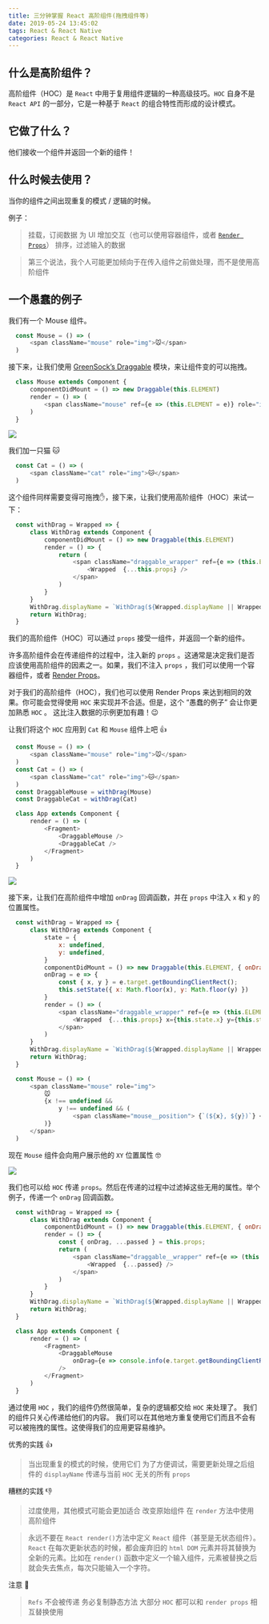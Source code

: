 ```yaml
---
title: 三分钟掌握 React 高阶组件(拖拽组件等)
date: 2019-05-24 13:45:02
tags: React & React Native
categories: React & React Native
---
```


## 什么是高阶组件？

高阶组件（HOC）是 `React` 中用于复用组件逻辑的一种高级技巧。`HOC` 自身不是 `React API` 的一部分，它是一种基于 `React` 的组合特性而形成的设计模式。

## 它做了什么？

他们接收一个组件并返回一个新的组件！

## 什么时候去使用？

当你的组件之间出现重复的模式 / 逻辑的时候。

例子：

>挂载，订阅数据
>为 UI 增加交互（也可以使用容器组件，或者 [`Render Props`](https://react.docschina.org/docs/render-props.html)）
>排序，过滤输入的数据

>第三个说法，我个人可能更加倾向于在传入组件之前做处理，而不是使用高阶组件

## 一个愚蠢的例子

我们有一个 Mouse 组件。

```js
  const Mouse = () => (
      <span className="mouse" role="img">🐭</span>
  )
```

接下来，让我们使用 [GreenSock’s Draggable](https://greensock.com/draggable) 模块，来让组件变的可以拖拽。

```js
  class Mouse extends Component {
      componentDidMount = () => new Draggable(this.ELEMENT)
      render = () => (
          <span className="mouse" ref={e => (this.ELEMENT = e)} role="img">🐭</span>
      )
  }
```

![](http://zhanglong292383147.gitee.io/picture_images/picture/React/拖拽1.gif)

我们加一只猫 🐱

```js
  const Cat = () => (
      <span className="cat" role="img">🐱</span>
  )
```

这个组件同样需要变得可拖拽✋，接下来，让我们使用高阶组件（HOC）来试一下：

```js
  const withDrag = Wrapped => {
      class WithDrag extends Component {
          componentDidMount = () => new Draggable(this.ELEMENT)
          render = () => {
              return (
                  <span className="draggable_wrapper" ref={e => (this.ELEMENT = e)}>
                      <Wrapped  {...this.props} />
                  </span>
              )
          }
      }
      WithDrag.displayName = `WithDrag(${Wrapped.displayName || Wrapped.name})`
      return WithDrag;
  }
```

我们的高阶组件（HOC）可以通过 `props` 接受一组件，并返回一个新的组件。

许多高阶组件会在传递组件的过程中，注入新的 `props` 。这通常是决定我们是否应该使用高阶组件的因素之一。如果，我们不注入 `props` ，我们可以使用一个容器组件，或者 [Render Props](https://react.docschina.org/docs/render-props.html)。

对于我们的高阶组件（HOC），我们也可以使用 Render Props 来达到相同的效果。你可能会觉得使用 `HOC` 来实现并不合适。但是，这个 “愚蠢的例子” 会让你更加熟悉 `HOC` 。 这比注入数据的示例更加有趣！😉

让我们将这个 `HOC` 应用到 `Cat` 和 `Mouse` 组件上吧 👍

```js
  const Mouse = () => (
      <span className="mouse" role="img">🐭</span>
  )
  const Cat = () => (
      <span className="cat" role="img">🐱</span>
  )
  const DraggableMouse = withDrag(Mouse)
  const DraggableCat = withDrag(Cat)

  class App extends Component {
      render = () => (
          <Fragment>
              <DraggableMouse />
              <DraggableCat />
          </Fragment>
      )
  }
```

![](http://zhanglong292383147.gitee.io/picture_images/picture/React/拖拽2.gif)

接下来，让我们在高阶组件中增加 `onDrag` 回调函数，并在 `props` 中注入 `x` 和 `y` 的位置属性。

```js
  const withDrag = Wrapped => {
      class WithDrag extends Component {
          state = {
              x: undefined,
              y: undefined,
          }
          componentDidMount = () => new Draggable(this.ELEMENT, { onDrag: this.onDrag })
          onDrag = e => {
              const { x, y } = e.target.getBoundingClientRect();
              this.setState({ x: Math.floor(x), y: Math.floor(y) })
          }
          render = () => (
              <span className="draggable_wrapper" ref={e => (this.ELEMENT = e)}>
                  <Wrapped  {...this.props} x={this.state.x} y={this.state.y} />
              </span>
          )
      }
      WithDrag.displayName = `WithDrag(${Wrapped.displayName || Wrapped.name})`
      return WithDrag;
  }
```

```js
  const Mouse = () => (
      <span className="mouse" role="img">
          🐭
          {x !== undefined && 
              y !== undefined && (
                  <span className="mouse__position"> {`(${x}, ${y})`} </span>
          )}
      </span>
  )
```

现在 `Mouse` 组件会向用户展示他的 `XY` 位置属性 🤓

![](http://zhanglong292383147.gitee.io/picture_images/picture/React/拖拽3.gif)


我们也可以给 `HOC` 传递 `props`。然后在传递的过程中过滤掉这些无用的属性。举个例子，传递一个 `onDrag` 回调函数。

```js
  const withDrag = Wrapped => {
      class WithDrag extends Component {
          componentDidMount = () => new Draggable(this.ELEMENT, { onDrag: this.props.onDrag })
          render = () => {
              const { onDrag, ...passed } = this.props;
              return (
                  <span className="draggable__wrapper" ref={e => (this.ELEMENT = e)}>
                      <Wrapped  {...passed} />
                  </span>
              )
          }
      }
      WithDrag.displayName = `WithDrag(${Wrapped.displayName || Wrapped.name})`
      return WithDrag;
  }

  class App extends Component {
      render = () => (
          <Fragment>
              <DraggableMouse
                  onDrag={e => console.info(e.target.getBoundingClientRect())}
              />
          </Fragment>
      )
  }
```

通过使用 `HOC` ，我们的组件仍然很简单，复杂的逻辑都交给 `HOC` 来处理了。 我们的组件只关心传递给他们的内容。 我们可以在其他地方重复使用它们而且不会有可以被拖拽的属性。这使得我们的应用更容易维护。

优秀的实践 👍

>当出现重复的模式的时候，使用它们
>为了方便调试，需要更新处理之后组件的 `displayName`
>传递与当前 `HOC` 无关的所有 `props`

糟糕的实践 👎

>过度使用，其他模式可能会更加适合
>改变原始组件
>在 `render` 方法中使用高阶组件


>永远不要在 `React render()`方法中定义 `React` 组件（甚至是无状态组件）。`React` 在每次更新状态的时候，都会废弃旧的 `html DOM` 元素并将其替换为全新的元素。比如在 `render()` 函数中定义一个输入组件，元素被替换之后就会失去焦点，每次只能输入一个字符。

注意 🙏

>`Refs` 不会被传递
>务必复制静态方法
>大部分 `HOC` 都可以和 `render props` 相互替换使用